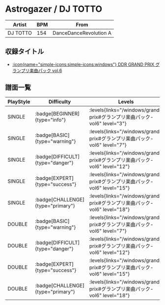 # Astrogazer / DJ TOTTO

|Artist|BPM|From|
|------|---|----|
|DJ TOTTO|154|DanceDanceRevolution A|

## 収録タイトル

- [:icon{name="simple-icons:simple-icons:windows"} DDR GRAND PRIX グランプリ楽曲パック vol.6](/windows/grand-prix#グランプリ楽曲パック-vol6)

## 譜面一覧

|PlayStyle|Difficulty|Levels|Notes|Movie|
|---------|----------|------|-----|-----|
|SINGLE| :badge[BEGINNER]{type="info"}| :levels{links="/windows/grand-prix#グランプリ楽曲パック-vol6" level="3"}|120/1||
|SINGLE| :badge[BASIC]{type="warning"}| :levels{links="/windows/grand-prix#グランプリ楽曲パック-vol6" level="7"}|219/0||
|SINGLE| :badge[DIFFICULT]{type="danger"}| :levels{links="/windows/grand-prix#グランプリ楽曲パック-vol6" level="12"}|362/0||
|SINGLE| :badge[EXPERT]{type="success"}| :levels{links="/windows/grand-prix#グランプリ楽曲パック-vol6" level="15"}|586/8||
|SINGLE| :badge[CHALLENGE]{type="primary"}| :levels{links="/windows/grand-prix#グランプリ楽曲パック-vol6" level="18"}|712/38||
|DOUBLE| :badge[BASIC]{type="warning"}| :levels{links="/windows/grand-prix#グランプリ楽曲パック-vol6" level="7"}|215/0||
|DOUBLE| :badge[DIFFICULT]{type="danger"}| :levels{links="/windows/grand-prix#グランプリ楽曲パック-vol6" level="12"}|346/0||
|DOUBLE| :badge[EXPERT]{type="success"}| :levels{links="/windows/grand-prix#グランプリ楽曲パック-vol6" level="15"}|538/8||
|DOUBLE| :badge[CHALLENGE]{type="primary"}| :levels{links="/windows/grand-prix#グランプリ楽曲パック-vol6" level="18"}|699/39||
